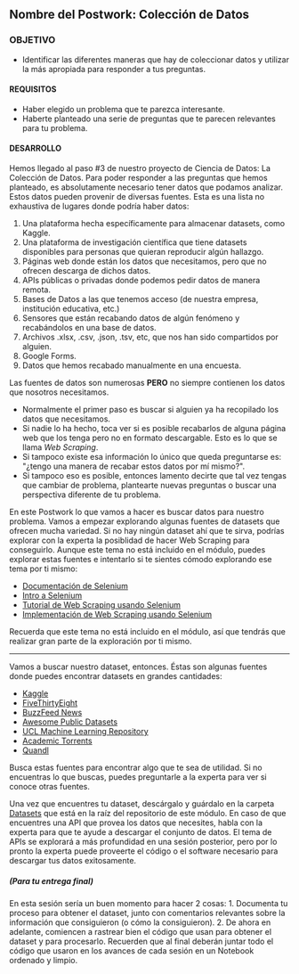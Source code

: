 ## Nombre del Postwork: Colección de Datos

### OBJETIVO 

- Identificar las diferentes maneras que hay de coleccionar datos y utilizar la más apropiada para responder a tus preguntas.

#### REQUISITOS 

- Haber elegido un problema que te parezca interesante.
- Haberte planteado una serie de preguntas que te parecen relevantes para tu problema.

#### DESARROLLO

Hemos llegado al paso #3 de nuestro proyecto de Ciencia de Datos: La Colección de Datos. Para poder responder a las preguntas que hemos planteado, es absolutamente necesario tener datos que podamos analizar. Estos datos pueden provenir de diversas fuentes. Esta es una lista no exhaustiva de lugares donde podría haber datos:

1. Una plataforma hecha específicamente para almacenar datasets, como Kaggle.
2. Una plataforma de investigación científica que tiene datasets disponibles para personas que quieran reproducir algún hallazgo.
3. Páginas web donde están los datos que necesitamos, pero que no ofrecen descarga de dichos datos.
4. APIs públicas o privadas donde podemos pedir datos de manera remota.
5. Bases de Datos a las que tenemos acceso (de nuestra empresa, institución educativa, etc.)
6. Sensores que están recabando datos de algún fenómeno y recabándolos en una base de datos.
7. Archivos .xlsx, .csv, .json, .tsv, etc, que nos han sido compartidos por alguien.
8. Google Forms.
9. Datos que hemos recabado manualmente en una encuesta.

Las fuentes de datos son numerosas **PERO** no siempre contienen los datos que nosotros necesitamos.

- Normalmente el primer paso es buscar si alguien ya ha recopilado los datos que necesitamos.
- Si nadie lo ha hecho, toca ver si es posible recabarlos de alguna página web que los tenga pero no en formato descargable. Esto es lo que se llama *Web Scraping*.
- Si tampoco existe esa información lo único que queda preguntarse es: "¿tengo una manera de recabar estos datos por mí mismo?".
- Si tampoco eso es posible, entonces lamento decirte que tal vez tengas que cambiar de problema, plantearte nuevas preguntas o buscar una perspectiva diferente de tu problema.

En este Postwork lo que vamos a hacer es buscar datos para nuestro problema. Vamos a empezar explorando algunas fuentes de datasets que ofrecen mucha variedad. Si no hay ningún dataset ahí que te sirva, podrías explorar con la experta la posiblidad de hacer Web Scraping para conseguirlo. Aunque este tema no está incluido en el módulo, puedes explorar estas fuentes e intentarlo si te sientes cómodo explorando ese tema por ti mismo:

- [Documentación de Selenium](https://www.selenium.dev/)
- [Intro a Selenium](https://medium.com/the-andela-way/introduction-to-web-scraping-using-selenium-7ec377a8cf72)
- [Tutorial de Web Scraping usando Selenium](https://towardsdatascience.com/web-scraping-using-selenium-python-8a60f4cf40ab)
- [Implementación de Web Scraping usando Selenium](https://github.com/joseramon-arias/scraper-whoscored)

Recuerda que este tema no está incluido en el módulo, así que tendrás que realizar gran parte de la exploración por ti mismo.

---

Vamos a buscar nuestro dataset, entonces. Éstas son algunas fuentes donde puedes encontrar datasets en grandes cantidades:

- [Kaggle](https://www.kaggle.com/)
- [FiveThirtyEight](https://data.fivethirtyeight.com/)
- [BuzzFeed News](https://github.com/BuzzFeedNews)
- [Awesome Public Datasets](https://github.com/awesomedata/awesome-public-datasets)
- [UCL Machine Learning Repository](http://archive.ics.uci.edu/ml/index.php)
- [Academic Torrents](http://academictorrents.com/browse.php)
- [Quandl](https://www.quandl.com/search)

Busca estas fuentes para encontrar algo que te sea de utilidad. Si no encuentras lo que buscas, puedes preguntarle a la experta para ver si conoce otras fuentes.

Una vez que encuentres tu dataset, descárgalo y guárdalo en la carpeta [Datasets](../../Datasets/Readme.md) que está en la raíz del repositorio de este módulo. En caso de que encuentres una API que provea los datos que necesites, habla con la experta para que te ayude a descargar el conjunto de datos. El tema de APIs se explorará a más profundidad en una sesión posterior, pero por lo pronto la experta puede proveerte el código o el software necesario para descargar tus datos exitosamente.

##### (Para tu entrega final)

En esta sesión sería un buen momento para hacer 2 cosas: 1. Documenta tu proceso para obtener el dataset, junto con comentarios relevantes sobre la información que consiguieron (o cómo la consiguieron). 2. De ahora en adelante, comiencen a rastrear bien el código que usan para obtener el dataset y para procesarlo. Recuerden que al final deberán juntar todo el código que usaron en los avances de cada sesión en un Notebook ordenado y limpio.
